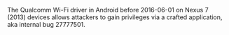 The Qualcomm Wi-Fi driver in Android before 2016-06-01 on Nexus 7 (2013) devices allows attackers to gain privileges via a crafted application, aka internal bug 27777501.
